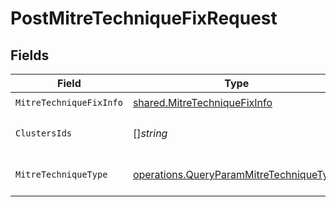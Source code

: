 # PostMitreTechniqueFixRequest


## Fields

| Field                                                                                                     | Type                                                                                                      | Required                                                                                                  | Description                                                                                               |
| --------------------------------------------------------------------------------------------------------- | --------------------------------------------------------------------------------------------------------- | --------------------------------------------------------------------------------------------------------- | --------------------------------------------------------------------------------------------------------- |
| `MitreTechniqueFixInfo`                                                                                   | [shared.MitreTechniqueFixInfo](../../../pkg/models/shared/mitretechniquefixinfo.md)                       | :heavy_check_mark:                                                                                        | N/A                                                                                                       |
| `ClustersIds`                                                                                             | []*string*                                                                                                | :heavy_minus_sign:                                                                                        | the clusters ids to filter by                                                                             |
| `MitreTechniqueType`                                                                                      | [operations.QueryParamMitreTechniqueType](../../../pkg/models/operations/queryparammitretechniquetype.md) | :heavy_check_mark:                                                                                        | MITRE technique type                                                                                      |